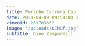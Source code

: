 ```yaml
---
title: Porsche Carrera Cup
date: 2018-04-09 09:59:00 Z
vimeoid: 261703662
image: "/uploads/DINOf.jpg"
subtitle: Dino Zamparelli
---
```



